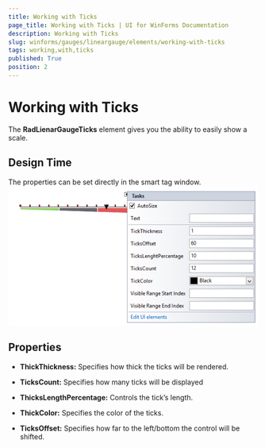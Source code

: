 ```yaml
---
title: Working with Ticks
page_title: Working with Ticks | UI for WinForms Documentation
description: Working with Ticks
slug: winforms/gauges/lineargauge/elements/working-with-ticks
tags: working,with,ticks
published: True
position: 2
---
```


# Working with Ticks



The __RadLienarGaugeTicks__ element gives you the ability to easily show a scale.
     

## Design Time

The properties can be set directly in the smart tag window.![lineargauge-elements-working-with-ticks 001](images/lineargauge-elements-working-with-ticks001.png)

## Properties

* __ThickThickness:__ Specifies how thick the ticks will be rendered.
            

* __TicksCount:__ Specifies how many ticks will be displayed
            

* __ThicksLengthPercentage:__ Controls the tick’s length.
            

* __ThickColor:__ Specifies the color of the ticks.
            

* __TicksOffset:__ Specifies how far to the left/bottom the control will be shifted.
            
